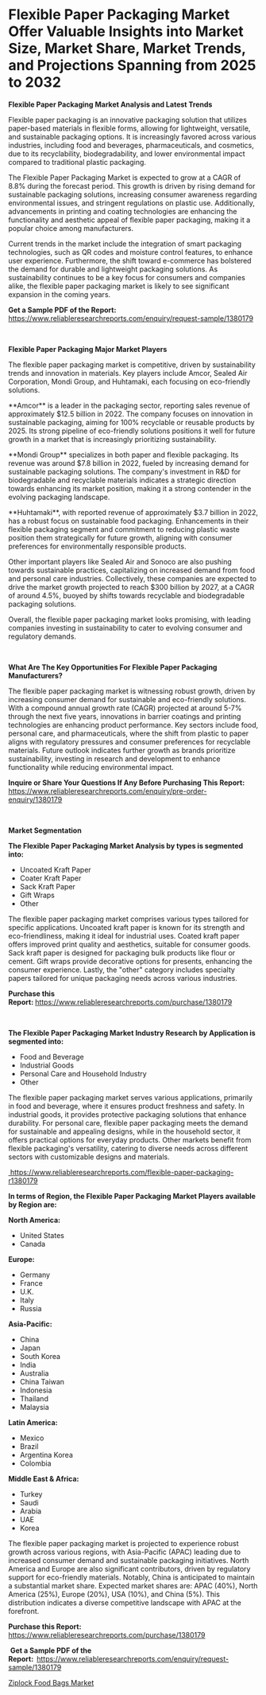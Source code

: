 <p><h1>Flexible Paper Packaging Market Offer Valuable Insights into Market Size, Market Share, Market Trends, and Projections Spanning from 2025 to 2032</h1></p><p><strong>Flexible Paper Packaging Market Analysis and Latest Trends</strong></p>
<p><p>Flexible paper packaging is an innovative packaging solution that utilizes paper-based materials in flexible forms, allowing for lightweight, versatile, and sustainable packaging options. It is increasingly favored across various industries, including food and beverages, pharmaceuticals, and cosmetics, due to its recyclability, biodegradability, and lower environmental impact compared to traditional plastic packaging.</p><p>The Flexible Paper Packaging Market is expected to grow at a CAGR of 8.8% during the forecast period. This growth is driven by rising demand for sustainable packaging solutions, increasing consumer awareness regarding environmental issues, and stringent regulations on plastic use. Additionally, advancements in printing and coating technologies are enhancing the functionality and aesthetic appeal of flexible paper packaging, making it a popular choice among manufacturers.</p><p>Current trends in the market include the integration of smart packaging technologies, such as QR codes and moisture control features, to enhance user experience. Furthermore, the shift toward e-commerce has bolstered the demand for durable and lightweight packaging solutions. As sustainability continues to be a key focus for consumers and companies alike, the flexible paper packaging market is likely to see significant expansion in the coming years.</p></p>
<p><strong>Get a Sample PDF of the Report:&nbsp;</strong> <a href="https://www.reliableresearchreports.com/enquiry/request-sample/1380179?utm_campaign=3137&utm_medium=2&utm_source=Github&utm_content=ia&utm_term=08032025&utm_id=flexible-paper-packaging">https://www.reliableresearchreports.com/enquiry/request-sample/1380179</a></p>
<p>&nbsp;</p>
<p><strong>Flexible Paper Packaging Major Market Players</strong></p>
<p><p>The flexible paper packaging market is competitive, driven by sustainability trends and innovation in materials. Key players include Amcor, Sealed Air Corporation, Mondi Group, and Huhtamaki, each focusing on eco-friendly solutions.</p><p>**Amcor** is a leader in the packaging sector, reporting sales revenue of approximately $12.5 billion in 2022. The company focuses on innovation in sustainable packaging, aiming for 100% recyclable or reusable products by 2025. Its strong pipeline of eco-friendly solutions positions it well for future growth in a market that is increasingly prioritizing sustainability.</p><p>**Mondi Group** specializes in both paper and flexible packaging. Its revenue was around $7.8 billion in 2022, fueled by increasing demand for sustainable packaging solutions. The company's investment in R&D for biodegradable and recyclable materials indicates a strategic direction towards enhancing its market position, making it a strong contender in the evolving packaging landscape.</p><p>**Huhtamaki**, with reported revenue of approximately $3.7 billion in 2022, has a robust focus on sustainable food packaging. Enhancements in their flexible packaging segment and commitment to reducing plastic waste position them strategically for future growth, aligning with consumer preferences for environmentally responsible products.</p><p>Other important players like Sealed Air and Sonoco are also pushing towards sustainable practices, capitalizing on increased demand from food and personal care industries. Collectively, these companies are expected to drive the market growth projected to reach $300 billion by 2027, at a CAGR of around 4.5%, buoyed by shifts towards recyclable and biodegradable packaging solutions. </p><p>Overall, the flexible paper packaging market looks promising, with leading companies investing in sustainability to cater to evolving consumer and regulatory demands.</p></p>
<p>&nbsp;</p>
<p><strong>What Are The Key Opportunities For Flexible Paper Packaging Manufacturers?</strong></p>
<p><p>The flexible paper packaging market is witnessing robust growth, driven by increasing consumer demand for sustainable and eco-friendly solutions. With a compound annual growth rate (CAGR) projected at around 5-7% through the next five years, innovations in barrier coatings and printing technologies are enhancing product performance. Key sectors include food, personal care, and pharmaceuticals, where the shift from plastic to paper aligns with regulatory pressures and consumer preferences for recyclable materials. Future outlook indicates further growth as brands prioritize sustainability, investing in research and development to enhance functionality while reducing environmental impact.</p></p>
<p><strong>Inquire or Share Your Questions If Any Before Purchasing This Report:</strong> <a href="https://www.reliableresearchreports.com/enquiry/pre-order-enquiry/1380179?utm_campaign=3137&utm_medium=2&utm_source=Github&utm_content=ia&utm_term=08032025&utm_id=flexible-paper-packaging">https://www.reliableresearchreports.com/enquiry/pre-order-enquiry/1380179</a></p>
<p>&nbsp;</p>
<p><strong>Market Segmentation</strong></p>
<p><strong>The Flexible Paper Packaging Market Analysis by types is segmented into:</strong></p>
<p><ul><li>Uncoated Kraft Paper</li><li>Coater Kraft Paper</li><li>Sack Kraft Paper</li><li>Gift Wraps</li><li>Other</li></ul></p>
<p><p>The flexible paper packaging market comprises various types tailored for specific applications. Uncoated kraft paper is known for its strength and eco-friendliness, making it ideal for industrial uses. Coated kraft paper offers improved print quality and aesthetics, suitable for consumer goods. Sack kraft paper is designed for packaging bulk products like flour or cement. Gift wraps provide decorative options for presents, enhancing the consumer experience. Lastly, the "other" category includes specialty papers tailored for unique packaging needs across various industries.</p></p>
<p><strong>Purchase this Report:&nbsp;</strong><a href="https://www.reliableresearchreports.com/purchase/1380179?utm_campaign=3137&utm_medium=2&utm_source=Github&utm_content=ia&utm_term=08032025&utm_id=flexible-paper-packaging">https://www.reliableresearchreports.com/purchase/1380179</a></p>
<p>&nbsp;</p>
<p><strong>The Flexible Paper Packaging Market Industry Research by Application is segmented into:</strong></p>
<p><ul><li>Food and Beverage</li><li>Industrial Goods</li><li>Personal Care and Household Industry</li><li>Other</li></ul></p>
<p><p>The flexible paper packaging market serves various applications, primarily in food and beverage, where it ensures product freshness and safety. In industrial goods, it provides protective packaging solutions that enhance durability. For personal care, flexible paper packaging meets the demand for sustainable and appealing designs, while in the household sector, it offers practical options for everyday products. Other markets benefit from flexible packaging's versatility, catering to diverse needs across different sectors with customizable designs and materials.</p></p>
<p><a href="https://www.reliableresearchreports.com/flexible-paper-packaging-r1380179?utm_campaign=3137&utm_medium=2&utm_source=Github&utm_content=ia&utm_term=08032025&utm_id=flexible-paper-packaging">&nbsp;https://www.reliableresearchreports.com/flexible-paper-packaging-r1380179</a></p>
<p><strong>In terms of Region, the Flexible Paper Packaging Market Players available by Region are:</strong></p>
<p>
    <p> <strong> North America: </strong>
        <ul>
            <li>United States</li>
            <li>Canada</li>
        </ul>
        </p> 
    <p> <strong> Europe: </strong>
        <ul>
            <li>Germany</li>
            <li>France</li>
            <li>U.K.</li>
            <li>Italy</li>
            <li>Russia</li>
        </ul>
        </p> 
    <p> <strong> Asia-Pacific: </strong>
        <ul>
            <li>China</li>
            <li>Japan</li>
            <li>South Korea</li>
            <li>India</li>
            <li>Australia</li>
            <li>China Taiwan</li>
            <li>Indonesia</li>
            <li>Thailand</li>
            <li>Malaysia</li>
        </ul>
        </p> 
    <p> <strong> Latin America: </strong>
        <ul>
            <li>Mexico</li>
            <li>Brazil</li>
            <li>Argentina Korea</li>
            <li>Colombia</li>
        </ul>
        </p> 
    <p> <strong> Middle East & Africa: </strong>
        <ul>
            <li>Turkey</li>
            <li>Saudi</li>
            <li>Arabia</li>
            <li>UAE</li>
            <li>Korea</li>
        </ul>
    </p>
    </p>
<p><p>The flexible paper packaging market is projected to experience robust growth across various regions, with Asia-Pacific (APAC) leading due to increased consumer demand and sustainable packaging initiatives. North America and Europe are also significant contributors, driven by regulatory support for eco-friendly materials. Notably, China is anticipated to maintain a substantial market share. Expected market shares are: APAC (40%), North America (25%), Europe (20%), USA (10%), and China (5%). This distribution indicates a diverse competitive landscape with APAC at the forefront.</p></p>
<p><strong>Purchase this Report: </strong><a href="https://www.reliableresearchreports.com/purchase/1380179?utm_campaign=3137&utm_medium=2&utm_source=Github&utm_content=ia&utm_term=08032025&utm_id=flexible-paper-packaging">https://www.reliableresearchreports.com/purchase/1380179</a></p>
<p>&nbsp;<strong>Get a Sample PDF of the Report:&nbsp;&nbsp;</strong><a href="https://www.reliableresearchreports.com/enquiry/request-sample/1380179?utm_campaign=3137&utm_medium=2&utm_source=Github&utm_content=ia&utm_term=08032025&utm_id=flexible-paper-packaging">https://www.reliableresearchreports.com/enquiry/request-sample/1380179</a></p>
<p><strong></strong></p>
<p><p><a href="https://github.com/ugurgyuri/Market-Research-Report-List-1/blob/main/ziplock-food-bags-market.md?utm_campaign=3137&utm_medium=2&utm_source=Github&utm_content=ia&utm_term=08032025&utm_id=flexible-paper-packaging">Ziplock Food Bags Market</a></p></p>